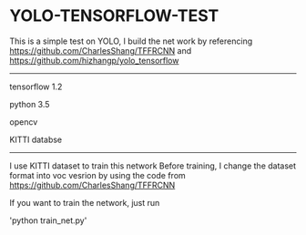 # YOLO-TENSORFLOW-TEST

This is a simple test on YOLO, I build the net work by referencing https://github.com/CharlesShang/TFFRCNN and https://github.com/hizhangp/yolo_tensorflow

---

tensorflow 1.2

python 3.5

opencv

KITTI databse

---

I use KITTI dataset to train this network
Before training, I change the dataset format into voc vesrion by using the code from  https://github.com/CharlesShang/TFFRCNN

If you want to train the network, just run

  'python train_net.py'
